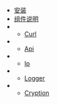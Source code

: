 * [安装](Install)
* [组件说明](Component)
* * [Curl](Component/Curl)
* * [Api](Component/Api)
* * [Ip](Component/Ip)
* * [Logger](Component/Logger)
* * [Cryption](Component/Cryption)